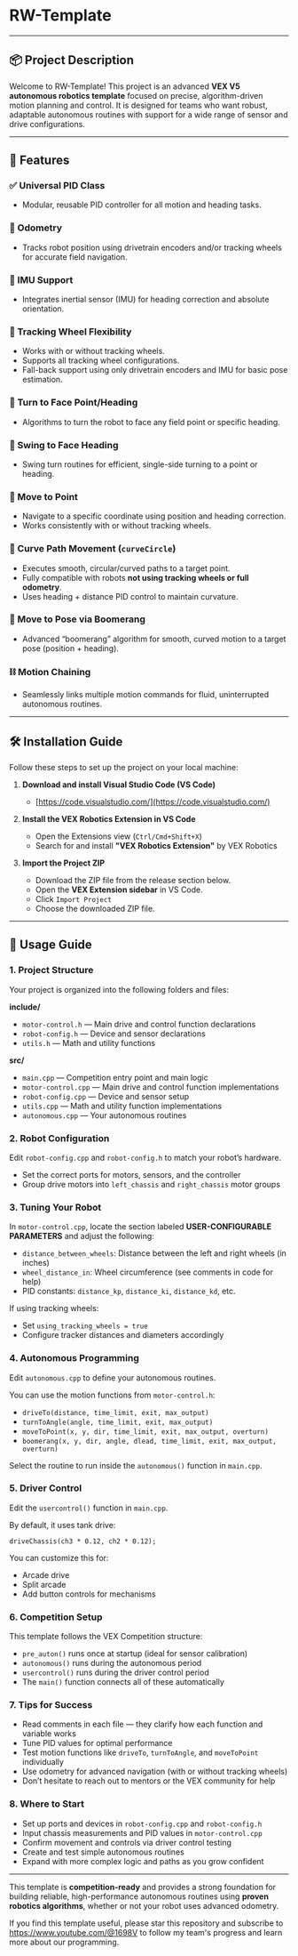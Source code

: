 # RW-Template

---

## 📦 Project Description

Welcome to RW-Template! This project is an advanced **VEX V5 autonomous robotics template** focused on precise, algorithm-driven motion planning and control. It is designed for teams who want robust, adaptable autonomous routines with support for a wide range of sensor and drive configurations.

---

## 🚀 Features

### ✅ Universal PID Class
- Modular, reusable PID controller for all motion and heading tasks.

### 📍 Odometry
- Tracks robot position using drivetrain encoders and/or tracking wheels for accurate field navigation.

### 🧭 IMU Support
- Integrates inertial sensor (IMU) for heading correction and absolute orientation.

### 🔁 Tracking Wheel Flexibility
- Works with or without tracking wheels.
- Supports all tracking wheel configurations.
- Fall-back support using only drivetrain encoders and IMU for basic pose estimation.

### 🎯 Turn to Face Point/Heading
- Algorithms to turn the robot to face any field point or specific heading.

### 🔄 Swing to Face Heading
- Swing turn routines for efficient, single-side turning to a point or heading.

### 🏹 Move to Point
- Navigate to a specific coordinate using position and heading correction.
- Works consistently with or without tracking wheels.

### 📐 Curve Path Movement (`curveCircle`)
- Executes smooth, circular/curved paths to a target point.
- Fully compatible with robots **not using tracking wheels or full odometry**.
- Uses heading + distance PID control to maintain curvature.

### 🏹 Move to Pose via Boomerang
- Advanced “boomerang” algorithm for smooth, curved motion to a target pose (position + heading).

### ⛓️ Motion Chaining
- Seamlessly links multiple motion commands for fluid, uninterrupted autonomous routines.

---

## 🛠️ Installation Guide

Follow these steps to set up the project on your local machine:

1. **Download and install Visual Studio Code (VS Code)**
   - [https://code.visualstudio.com/](https://code.visualstudio.com/)

2. **Install the VEX Robotics Extension in VS Code**
   - Open the Extensions view (`Ctrl/Cmd+Shift+X`)
   - Search for and install **"VEX Robotics Extension"** by VEX Robotics

3. **Import the Project ZIP**
   - Download the ZIP file from the release section below.
   - Open the **VEX Extension sidebar** in VS Code.
   - Click `Import Project`
   - Choose the downloaded ZIP file. 

---

## 📘 Usage Guide

### 1. Project Structure

Your project is organized into the following folders and files:

**include/**
- `motor-control.h` — Main drive and control function declarations  
- `robot-config.h` — Device and sensor declarations  
- `utils.h` — Math and utility functions

**src/**
- `main.cpp` — Competition entry point and main logic  
- `motor-control.cpp` — Main drive and control function implementations  
- `robot-config.cpp` — Device and sensor setup  
- `utils.cpp` — Math and utility function implementations  
- `autonomous.cpp` — Your autonomous routines

### 2. Robot Configuration

Edit `robot-config.cpp` and `robot-config.h` to match your robot’s hardware.

- Set the correct ports for motors, sensors, and the controller  
- Group drive motors into `left_chassis` and `right_chassis` motor groups

### 3. Tuning Your Robot

In `motor-control.cpp`, locate the section labeled **USER-CONFIGURABLE PARAMETERS** and adjust the following:

- `distance_between_wheels`: Distance between the left and right wheels (in inches)  
- `wheel_distance_in`: Wheel circumference (see comments in code for help)  
- PID constants: `distance_kp`, `distance_ki`, `distance_kd`, etc.

If using tracking wheels:

- Set `using_tracking_wheels = true`  
- Configure tracker distances and diameters accordingly

### 4. Autonomous Programming

Edit `autonomous.cpp` to define your autonomous routines.

You can use the motion functions from `motor-control.h`:

- `driveTo(distance, time_limit, exit, max_output)`  
- `turnToAngle(angle, time_limit, exit, max_output)`  
- `moveToPoint(x, y, dir, time_limit, exit, max_output, overturn)`  
- `boomerang(x, y, dir, angle, dlead, time_limit, exit, max_output, overturn)`

Select the routine to run inside the `autonomous()` function in `main.cpp`.

### 5. Driver Control

Edit the `usercontrol()` function in `main.cpp`.

By default, it uses tank drive:

`driveChassis(ch3 * 0.12, ch2 * 0.12);`

You can customize this for:

- Arcade drive  
- Split arcade  
- Add button controls for mechanisms

### 6. Competition Setup

This template follows the VEX Competition structure:

- `pre_auton()` runs once at startup (ideal for sensor calibration)  
- `autonomous()` runs during the autonomous period  
- `usercontrol()` runs during the driver control period  
- The `main()` function connects all of these automatically

### 7. Tips for Success

- Read comments in each file — they clarify how each function and variable works  
- Tune PID values for optimal performance  
- Test motion functions like `driveTo`, `turnToAngle`, and `moveToPoint` individually  
- Use odometry for advanced navigation (with or without tracking wheels)  
- Don’t hesitate to reach out to mentors or the VEX community for help

### 8. Where to Start

- Set up ports and devices in `robot-config.cpp` and `robot-config.h`  
- Input chassis measurements and PID values in `motor-control.cpp`  
- Confirm movement and controls via driver control testing  
- Create and test simple autonomous routines  
- Expand with more complex logic and paths as you grow confident

---

This template is **competition-ready** and provides a strong foundation for building reliable, high-performance autonomous routines using **proven robotics algorithms**, whether or not your robot uses advanced odometry. 

If you find this template useful, please star this repository and subscribe to https://www.youtube.com/@1698V to follow my team's progress and learn more about our programming. 

